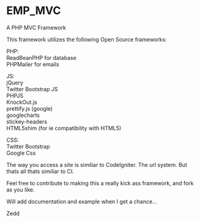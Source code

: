 EMP_MVC
=======

A PHP MVC Framework

This framework utilizes the following Open Source frameworks:

PHP:<br>
ReadBeanPHP for database<br>
PHPMailer for emails

JS:<br>
jQuery<br>
Twitter Bootstrap JS<br>
PHPJS<br>
KnockOut.js<br>
prettify.js (google)<br>
googlecharts<br>
stickey-headers<br>
HTML5shim (for ie compatibility with HTML5)

CSS:<br>
Twitter Bootstrap<br>
Google Css<br>

The way you access a site is similiar to CodeIgniter. The url system. But thats all thats similiar to CI.

Feel free to contribute to making this a really kick ass framework, and fork as you like.

Will add documentation and example when I get a chance...

Zedd